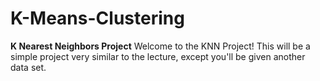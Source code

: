 # K-Means-Clustering
**K Nearest Neighbors Project**
Welcome to the KNN Project! This will be a simple project very similar to the lecture, except you'll be given another data set. 
